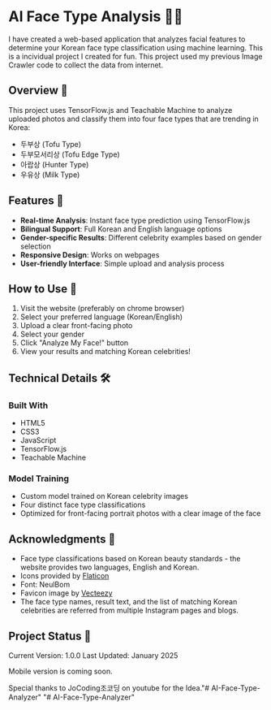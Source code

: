 # AI Face Type Analysis 👤✨

I have created a web-based application that analyzes facial features to determine your Korean face type classification using machine learning. This is a incividual project I created for fun. This project used my previous Image Crawler code to collect the data from internet. 

## Overview 🎯

This project uses TensorFlow.js and Teachable Machine to analyze uploaded photos and classify them into four face types that are trending in Korea:
- 두부상 (Tofu Type)
- 두부모서리상 (Tofu Edge Type)
- 아랍상 (Hunter Type)
- 우유상 (Milk Type)

## Features 🌟

- **Real-time Analysis**: Instant face type prediction using TensorFlow.js
- **Bilingual Support**: Full Korean and English language options
- **Gender-specific Results**: Different celebrity examples based on gender selection
- **Responsive Design**: Works on webpages
- **User-friendly Interface**: Simple upload and analysis process

## How to Use 📱

1. Visit the website (preferably on chrome browser)
2. Select your preferred language (Korean/English)
3. Upload a clear front-facing photo
4. Select your gender
5. Click "Analyze My Face!" button
6. View your results and matching Korean celebrities!

## Technical Details 🛠️

### Built With
- HTML5
- CSS3
- JavaScript
- TensorFlow.js
- Teachable Machine

### Model Training
- Custom model trained on Korean celebrity images 
- Four distinct face type classifications
- Optimized for front-facing portrait photos with a clear image of the face

## Acknowledgments 🙏

- Face type classifications based on Korean beauty standards - the website provides two languages, English and Korean.
- Icons provided by [Flaticon](https://www.flaticon.com)
- Font: NeulBom
- Favicon image by [Vecteezy](https://www.vecteezy.com)
- The face type names, result text, and the list of matching Korean celebrities are referred from multiple Instagram pages and blogs.

## Project Status 🚀

Current Version: 1.0.0
Last Updated: January 2025

Mobile version is coming soon.

Special thanks to JoCoding조코딩 on youtube for the Idea."# AI-Face-Type-Analyzer" 
"# AI-Face-Type-Analyzer" 
